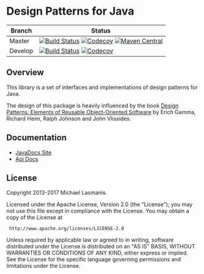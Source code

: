 Design Patterns for Java
========================

| Branch | Status |
| ------ | ------ |
|Master|[![Build Status](https://img.shields.io/travis/michaellasmanis/javapatterns/master.svg)](https://travis-ci.org/michaellasmanis/javapatterns/branches) [![Codecov](https://img.shields.io/codecov/c/github/michaellasmanis/javapatterns/master.svg)](https://codecov.io/gh/michaellasmanis/javapatterns/branch/master) [![Maven Central](https://maven-badges.herokuapp.com/maven-central/com.lasmanis/javapatterns/badge.svg?style=flat)](https://maven-badges.herokuapp.com/maven-central/com.lasmanis/javapatterns)|
|Develop|[![Build Status](https://img.shields.io/travis/michaellasmanis/javapatterns/develop.svg)](https://travis-ci.org/michaellasmanis/javapatterns/branches) [![Codecov](https://img.shields.io/codecov/c/github/michaellasmanis/javapatterns/develop.svg)](https://codecov.io/gh/michaellasmanis/javapatterns/branch/develop)|

Overview
--------

This library is a set of interfaces and implementations of design patterns for Java.

The design of this package is heavily influenced by the book [Design Patterns: Elements of Reusable Object-Oriented Software](http://www.hillside.net/elements-of-reusable-object-oriented-software-book "Book Link") by Erich Gamma, Richard Heim, Ralph Johnson and John Vlissides.

Documentation
-------------

* [JavaDocs Site](https://michaellasmanis.github.io/javapatterns/)
* [Api Docs](https://michaellasmanis.github.io/javapatterns/apidocs/)

License
-------

Copyright 2013-2017 Michael Lasmanis.

Licensed under the Apache License, Version 2.0 (the "License");
you may not use this file except in compliance with the License.
You may obtain a copy of the License at

     http://www.apache.org/licenses/LICENSE-2.0

Unless required by applicable law or agreed to in writing, software
distributed under the License is distributed on an "AS IS" BASIS,
WITHOUT WARRANTIES OR CONDITIONS OF ANY KIND, either express or implied.
See the License for the specific language governing permissions and
limitations under the License.


